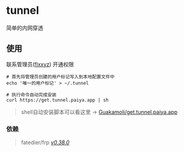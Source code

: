 # tunnel

简单的内网穿透

## 使用

联系管理员([flxxyz](https://github.com/flxxyz)) 开通权限

```shell
# 首先将管理员创建的用户标记写入到本地配置文件中
echo '唯一的用户标记' > ~/.tunnel
```

```shell
# 执行命令自动完成安装
curl https://get.tunnel.paiya.app | sh
```

> shell自动安装脚本可以看这里 -> [Guakamoli/get.tunnel.paiya.app](https://github.com/Guakamoli/get.tunnel.paiya.app)

### 依赖

> fatedier/frp [*v0.38.0*][frp]



[frp]: https://github.com/fatedier/frp/tree/v0.38.0

